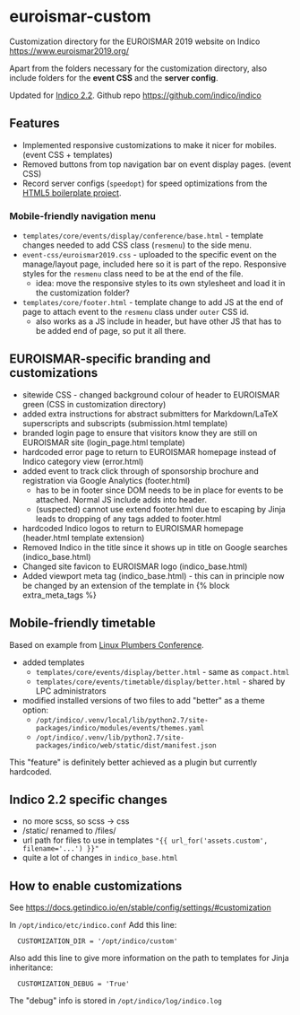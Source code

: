 
# euroismar-custom
Customization directory for the EUROISMAR 2019 website on Indico 
https://www.euroismar2019.org/

Apart from the folders necessary for the customization directory, also include folders for the **event CSS** and the **server config**.

Updated for [Indico 2.2](https://getindico.io/). Github repo https://github.com/indico/indico


## Features
* Implemented responsive customizations to make it nicer for mobiles. (event CSS + templates)
* Removed buttons from top navigation bar on event display pages. (event CSS)
* Record server configs (`speedopt`) for speed optimizations from the [HTML5 boilerplate project](https://github.com/h5bp/server-configs-nginx/).

### Mobile-friendly navigation menu
* `templates/core/events/display/conference/base.html` - template changes needed to add CSS class (`resmenu`) to the side menu.
* `event-css/euroismar2019.css` - uploaded to the specific event on the manage/layout page, included here so it is part of the repo. Responsive styles for the `resmenu` class need to be at the end of the file.
  * idea: move the responsive styles to its own stylesheet and load it in the customization folder?
* `templates/core/footer.html` - template change to add JS at the end of page to attach event to the `resmenu` class under `outer` CSS id.
  * also works as a JS include in header, but have other JS that has to be added end of page, so put it all there.

## EUROISMAR-specific branding and customizations
* sitewide CSS - changed background colour of header to EUROISMAR green (CSS in customization directory)
* added extra instructions for abstract submitters for Markdown/LaTeX superscripts and subscripts (submission.html template)
* branded login page to ensure that visitors know they are still on EUROISMAR site (login_page.html template)
* hardcoded error page to return to EUROISMAR homepage instead of Indico category view (error.html)
* added event to track click through of sponsorship brochure and registration via Google Analytics (footer.html)
  * has to be in footer since DOM needs to be in place for events to be attached. Normal JS include adds into header.
  * (suspected) cannot use extend footer.html due to escaping by Jinja leads to dropping of any <script></script> tags added to footer.html
* hardcoded Indico logos to return to EUROISMAR homepage (header.html template extension)
* Removed Indico in the title since it shows up in title on Google searches (indico_base.html)
* Changed site favicon to EUROISMAR logo (indico_base.html)
* Added viewport meta tag (indico_base.html) - this can in principle now be changed by an extension of the template in {% block extra_meta_tags %}

## Mobile-friendly timetable
Based on example from [Linux Plumbers Conference](https://linuxplumbersconf.org/).

* added templates 
  * `templates/core/events/display/better.html` - same as `compact.html`
  * `templates/core/events/timetable/display/better.html` - shared by LPC administrators
* modified installed versions of two files to add "better" as a theme option:
  * `/opt/indico/.venv/local/lib/python2.7/site-packages/indico/modules/events/themes.yaml`
  * `/opt/indico/.venv/lib/python2.7/site-packages/indico/web/static/dist/manifest.json`

This "feature" is definitely better achieved as a plugin but currently hardcoded.

## Indico 2.2 specific changes
* no more scss, so scss -> css
* /static/ renamed to /files/
* url path for files to use in templates `"{{ url_for('assets.custom', filename='...') }}"`
* quite a lot of changes in `indico_base.html`
 
## How to enable customizations
See https://docs.getindico.io/en/stable/config/settings/#customization

In `/opt/indico/etc/indico.conf`
Add this line:
```
  CUSTOMIZATION_DIR = '/opt/indico/custom'
```

Also add this line to give more information on the path to templates for Jinja inheritance:
```
  CUSTOMIZATION_DEBUG = 'True'
```
The "debug" info is stored in `/opt/indico/log/indico.log`

